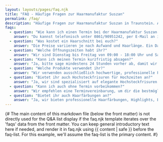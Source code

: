 ```yaml
---
layout: layouts/pages/faq.njk
title: "FAQ - Häufige Fragen zur Haarmanufaktur Suszan"
permalink: /faq/
description: "Häufige Fragen zur Haarmanufaktur Suszan in Traunstein. Alles über Termine, Preise, Services und mehr."
faqs:
  - question: "Wie kann ich einen Termin bei der Haarmanufaktur Suszan buchen?"
    answer: "Du kannst telefonisch unter 0861/90951242, per E-Mail an info@haarmanufaktur-suszan.de oder über WhatsApp einen Termin vereinbaren. Wir sind gerne für dich da!"
  - question: "Was kostet ein Haarschnitt bei euch?"
    answer: "Die Preise variieren je nach Aufwand und Haarlänge. Ein Damenhaarschnitt kostet ab 35€, ein Herrenhaarschnitt ab 25€. Genaue Preise erfährst du bei der Beratung."
  - question: "Welche Öffnungszeiten habt ihr?"
    answer: "Wir sind Dienstag bis Freitag von 09:00 - 18:00 Uhr und Samstag von 08:00 - 13:00 Uhr für dich da. Montag und Sonntag haben wir geschlossen."
  - question: "Kann ich meinen Termin kurzfristig absagen?"
    answer: "Ja, bitte sage mindestens 24 Stunden vorher ab, damit wir den Termin an andere Kunden geben können. Bei kurzfristigen Absagen können wir leider nicht immer flexibel reagieren."
  - question: "Welche Produkte verwendet ihr?"
    answer: "Wir verwenden ausschließlich hochwertige, professionelle Produkte namhafter Hersteller. Diese sind besonders schonend für dein Haar und garantieren optimale Ergebnisse."
  - question: "Bietet ihr auch Hochsteckfrisuren für Hochzeiten an?"
    answer: "Ja, wir sind spezialisiert auf elegante Hochsteckfrisuren für Hochzeiten, Bälle und besondere Anlässe. Vereinbare frühzeitig einen Termin für eine ausführliche Beratung."
  - question: "Kann ich auch ohne Termin vorbeikommen?"
    answer: "Wir empfehlen eine Terminvereinbarung, um dir die bestmögliche Betreuung zu garantieren. Bei freien Kapazitäten können wir dich auch spontan bedienen."
  - question: "Bietet ihr auch Haarfärbungen an?"
    answer: "Ja, wir bieten professionelle Haarfärbungen, Highlights, Balayage und Strähnen an. Wir verwenden nur hochwertige Produkte für brillante und langanhaltende Ergebnisse."
---
```


{#
  The main content of this markdown file (below the front matter)
  is not directly used for the Q&A list display if the faq.njk template
  iterates over the 'faqs' data from the front matter.
  You can keep general introductory text here if needed,
  and render it in faq.njk using {{ content | safe }} before the faq-list.
  For this example, we'll assume the faq-list is the primary content.
#}
